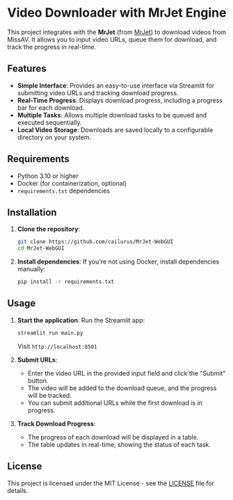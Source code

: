 # Video Downloader with MrJet Engine

This project integrates with the **MrJet** (from [MrJet](https://github.com/cailurus/mrjet)) to download videos from MissAV. It allows you to input video URLs, queue them for download, and track the progress in real-time.

## Features

- **Simple Interface**: Provides an easy-to-use interface via Streamlit for submitting video URLs and tracking download progress.
- **Real-Time Progress**: Displays download progress, including a progress bar for each download.
- **Multiple Tasks**: Allows multiple download tasks to be queued and executed sequentially.
- **Local Video Storage**: Downloads are saved locally to a configurable directory on your system.

## Requirements

- Python 3.10 or higher
- Docker (for containerization, optional)
- `requirements.txt` dependencies

## Installation

1. **Clone the repository**:

   ```bash
   git clone https://github.com/cailurus/MrJet-WebGUI
   cd MrJet-WebGUI
   ```

2. **Install dependencies**:
   If you're not using Docker, install dependencies manually:

   ```bash
   pip install -r requirements.txt
   ```

## Usage

1. **Start the application**:
   Run the Streamlit app:

   ```bash
   streamlit run main.py
   ```

   Visit `http://localhost:8501`

2. **Submit URLs**:

   - Enter the video URL in the provided input field and click the "Submit" button.
   - The video will be added to the download queue, and the progress will be tracked.
   - You can submit additional URLs while the first download is in progress.

3. **Track Download Progress**:
   - The progress of each download will be displayed in a table.
   - The table updates in real-time, showing the status of each task.

## License

This project is licensed under the MIT License - see the [LICENSE](LICENSE) file for details.